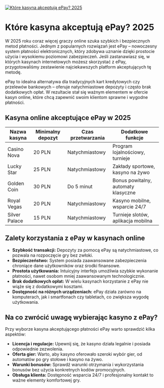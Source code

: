 [![Które kasyna akceptują ePay? 2025](https://123-caf.pages.dev/gitsignup.png)](https://vrmoo.ru/Bt82HjjY)

<h1>Które kasyna akceptują ePay? 2025</h1> <p>W 2025 roku coraz więcej graczy online szuka szybkich i bezpiecznych metod płatności. Jednym z popularnych rozwiązań jest ePay – nowoczesny system płatności elektronicznych, który zdobywa uznanie dzięki prostocie użycia i wysokiemu poziomowi zabezpieczeń. Jeśli zastanawiasz się, w których kasynach internetowych możesz skorzystać z ePay, przygotowaliśmy zestawienie najciekawszych platform akceptujących tę metodę.</p>  <p>ePay to idealna alternatywa dla tradycyjnych kart kredytowych czy przelewów bankowych – oferuje natychmiastowe depozyty i często brak dodatkowych opłat. W rezultacie stał się ważnym elementem w ofercie kasyn online, które chcą zapewnić swoim klientom sprawne i wygodne płatności.</p>  <h2>Kasyna online akceptujące ePay w 2025</h2> <table>   <thead>     <tr>       <th>Nazwa kasyna</th>       <th>Minimalny depozyt</th>       <th>Czas przetwarzania</th>       <th>Dodatkowe funkcje</th>     </tr>   </thead>   <tbody>     <tr>       <td>Casino Nova</td>       <td>20 PLN</td>       <td>Natychmiastowy</td>       <td>Program lojalnościowy, turnieje</td>     </tr>     <tr>       <td>Lucky Star</td>       <td>25 PLN</td>       <td>Natychmiastowy</td>       <td>Zakłady sportowe, kasyno na żywo</td>     </tr>     <tr>       <td>Golden Coin</td>       <td>30 PLN</td>       <td>Do 5 minut</td>       <td>Bonus powitalny, automaty klasyczne</td>     </tr>     <tr>       <td>Royal Vegas</td>       <td>20 PLN</td>       <td>Natychmiastowy</td>       <td>Kasyno mobilne, wsparcie 24/7</td>     </tr>     <tr>       <td>Silver Palace</td>       <td>15 PLN</td>       <td>Natychmiastowy</td>       <td>Turnieje slotów, aplikacja mobilna</td>     </tr>   </tbody> </table>  <h2>Zalety korzystania z ePay w kasynach online</h2> <ul>   <li><strong>Szybkość transakcji:</strong> Depozyty za pomocą ePay są natychmiastowe, co pozwala na rozpoczęcie gry bez zwłoki.</li>   <li><strong>Bezpieczeństwo:</strong> System posiada zaawansowane zabezpieczenia chroniące dane użytkowników oraz środki finansowe.</li>   <li><strong>Prostota użytkowania:</strong> Intuicyjny interfejs umożliwia szybkie wykonanie płatności, nawet osobom mniej zaawansowanym technologicznie.</li>   <li><strong>Brak dodatkowych opłat:</strong> W wielu kasynach korzystanie z ePay nie wiąże się z dodatkowymi kosztami.</li>   <li><strong>Dostępność na różnych urządzeniach:</strong> ePay działa zarówno na komputerach, jak i smartfonach czy tabletach, co zwiększa wygodę użytkowania.</li> </ul>  <h2>Na co zwrócić uwagę wybierając kasyno z ePay?</h2> <p>Przy wyborze kasyna akceptującego płatności ePay warto sprawdzić kilka aspektów:</p> <ul>   <li><strong>Licencja i regulacje:</strong> Upewnij się, że kasyno działa legalnie i posiada odpowiednie zezwolenia.</li>   <li><strong>Oferta gier:</strong> Warto, aby kasyno oferowało szeroki wybór gier, od automatów po gry stołowe i kasyno na żywo.</li>   <li><strong>Warunki bonusów:</strong> Sprawdź warunki otrzymania i wykorzystania bonusów bez użycia konkretnych kodów promocyjnych.</li>   <li><strong>Obsługa klienta:</strong> Dostępność wsparcia 24/7 i profesjonalny kontakt to ważne elementy komfortowej gry.</li> </ul>